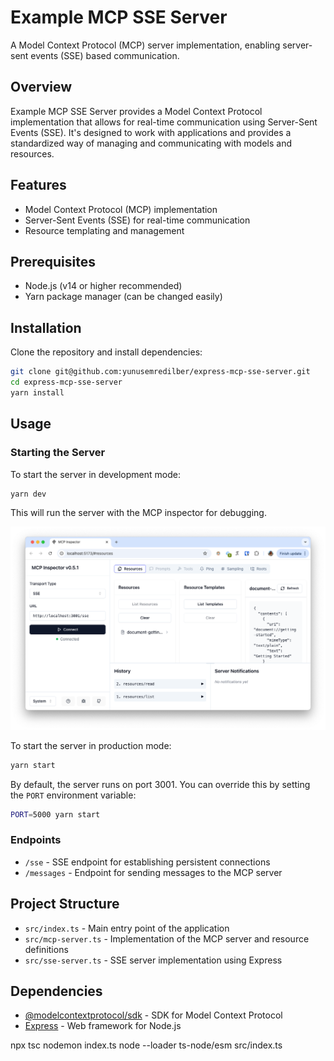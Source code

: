 # Example MCP SSE Server

A Model Context Protocol (MCP) server implementation, enabling server-sent events (SSE) based communication.

## Overview

Example MCP SSE Server provides a Model Context Protocol implementation that allows for real-time communication using Server-Sent Events (SSE).
It's designed to work with applications and provides a standardized way of managing and communicating with models and resources.

## Features

- Model Context Protocol (MCP) implementation
- Server-Sent Events (SSE) for real-time communication
- Resource templating and management

## Prerequisites

- Node.js (v14 or higher recommended)
- Yarn package manager (can be changed easily)

## Installation

Clone the repository and install dependencies:

```bash
git clone git@github.com:yunusemredilber/express-mcp-sse-server.git
cd express-mcp-sse-server
yarn install
```

## Usage

### Starting the Server

To start the server in development mode:

```bash
yarn dev
```

This will run the server with the MCP inspector for debugging.

![dev-ss](./public/dev-ss.png)

To start the server in production mode:

```bash
yarn start
```

By default, the server runs on port 3001. You can override this by setting the `PORT` environment variable:

```bash
PORT=5000 yarn start
```

### Endpoints

- `/sse` - SSE endpoint for establishing persistent connections
- `/messages` - Endpoint for sending messages to the MCP server

## Project Structure

- `src/index.ts` - Main entry point of the application
- `src/mcp-server.ts` - Implementation of the MCP server and resource definitions
- `src/sse-server.ts` - SSE server implementation using Express

## Dependencies

- [@modelcontextprotocol/sdk](https://www.npmjs.com/package/@modelcontextprotocol/sdk) - SDK for Model Context Protocol
- [Express](https://expressjs.com/) - Web framework for Node.js

 npx tsc
nodemon index.ts
node --loader ts-node/esm src/index.ts